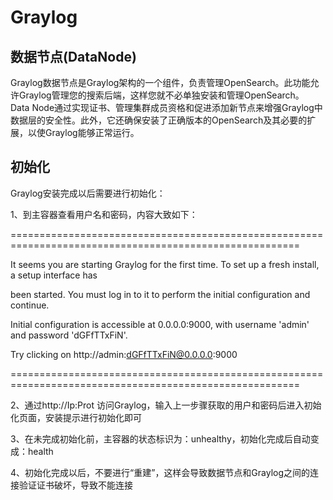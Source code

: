 # Graylog
## 数据节点(DataNode)
Graylog数据节点是Graylog架构的一个组件，负责管理OpenSearch。此功能允许Graylog管理您的搜索后端，这样您就不必单独安装和管理OpenSearch。
Data Node通过实现证书、管理集群成员资格和促进添加新节点来增强Graylog中数据层的安全性。此外，它还确保安装了正确版本的OpenSearch及其必要的扩展，以使Graylog能够正常运行。

## 初始化
Graylog安装完成以后需要进行初始化：

1、到主容器查看用户名和密码，内容大致如下：

========================================================================================================

It seems you are starting Graylog for the first time. To set up a fresh install, a setup interface has

been started. You must log in to it to perform the initial configuration and continue.

Initial configuration is accessible at 0.0.0.0:9000, with username 'admin' and password 'dGFfTTxFiN'.

Try clicking on http://admin:dGFfTTxFiN@0.0.0.0:9000

======================================================================================================== 

2、通过http://Ip:Prot 访问Graylog，输入上一步骤获取的用户和密码后进入初始化页面，安装提示进行初始化即可

3、在未完成初始化前，主容器的状态标识为：unhealthy，初始化完成后自动变成：health

4、初始化完成以后，不要进行“重建”，这样会导致数据节点和Graylog之间的连接验证证书破坏，导致不能连接